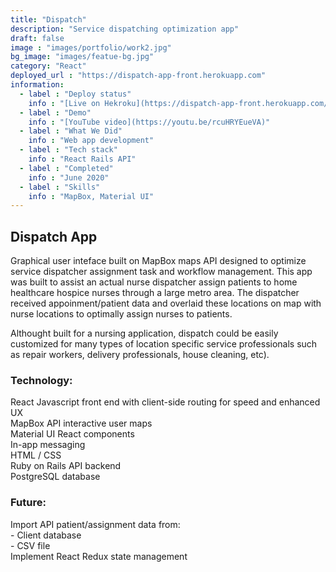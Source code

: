 ```yaml
---
title: "Dispatch"
description: "Service dispatching optimization app"
draft: false
image : "images/portfolio/work2.jpg"
bg_image: "images/featue-bg.jpg"
category: "React"
deployed_url : "https://dispatch-app-front.herokuapp.com"
information:
  - label : "Deploy status"
    info : "[Live on Hekroku](https://dispatch-app-front.herokuapp.com/)"
  - label : "Demo"
    info : "[YouTube video](https://youtu.be/rcuHRYEueVA)"
  - label : "What We Did"
    info : "Web app development"
  - label : "Tech stack"
    info : "React Rails API"
  - label : "Completed"
    info : "June 2020"
  - label : "Skills"
    info : "MapBox, Material UI"
---
```


## Dispatch App

Graphical user inteface built on MapBox maps API designed to optimize service dispatcher assignment
task and workflow management. This app was built to assist an actual nurse dispatcher assign
patients to home healthcare hospice nurses through a large metro area. The dispatcher received 
appoinment/patient data and overlaid these locations on map with nurse locations to optimally assign
nurses to patients.

Althought built for a nursing application, dispatch could be easily customized for many types of location 
specific service professionals such as repair workers, delivery professionals, house cleaning, etc).

### Technology:   
React Javascript front end with client-side routing for speed and enhanced UX   
MapBox API interactive user maps   
Material UI React components   
In-app messaging  
HTML / CSS   
Ruby on Rails API backend   
PostgreSQL database   

### Future:   
Import API patient/assignment data from:  
    - Client database  
    - CSV file   
Implement React Redux state management  
